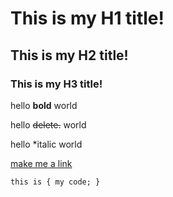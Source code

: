 # This is my H1 title!

## This is my H2 title!

### This is my H3 title!

hello **bold** world

hello ~~delete.~~ world

hello *italic world

[make me a link](https://www.hackyourfuture.net/)

`this is {
    my code;
}`


